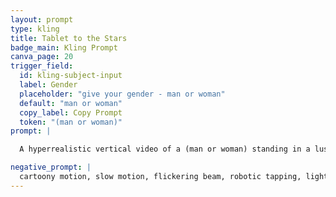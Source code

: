 ```yaml
---
layout: prompt
type: kling
title: Tablet to the Stars
badge_main: Kling Prompt
canva_page: 20
trigger_field:
  id: kling-subject-input
  label: Gender
  placeholder: "give your gender - man or woman"
  default: "man or woman"
  copy_label: Copy Prompt
  token: "(man or woman)"
prompt: |

  A hyperrealistic vertical video of a (man or woman) standing in a lush green forest, holding a sleek tablet in both hands. When they tap the screen, a concentrated pulse of light erupts from the center of the tablet, rising vertically with natural, realistic motion. The beam expands smoothly overhead into a massive holographic interface displaying rotating alien structures, star maps, and streaming orbital data. The projection clearly originates from the device, casting luminous reflections across the (man or woman)'s face and upper body while canopy leaves shimmer in response to the signal. They watch with awe and excitement, fully aware that something extraordinary has been activated. Natural and realistic motion throughout.

negative_prompt: |
  cartoony motion, slow motion, flickering beam, robotic tapping, light projecting from hand instead of tablet, stiff reaction, pixelation, glitchy hologram, jitter, floating artifacts, harsh light flashes
---
```

